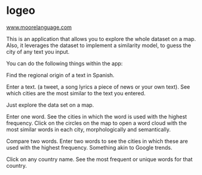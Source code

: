 # logeo
www.moorelanguage.com

This is an application that allows you to explore the whole dataset on a map. Also, it leverages the dataset to implement a similarity model, to guess the city of any text you input.

You can do the following things within the app:

 Find the regional origin of a text in Spanish.

 Enter a text. (a tweet, a song lyrics a piece of news or your own text). See which cities are the most similar to the text you entered. 

 Just explore the data set on a map.

 Enter one word. See the cities in which the word is used with the highest frequency. Click on the circles on the map to open a word cloud with the most similar words in each city, morphologically and semantically.

 Compare two words. Enter two words to see the cities in which these are used with the highest frequency. Something akin to Google trends.


Click on any country name. See the most frequent or unique words for that country. 
